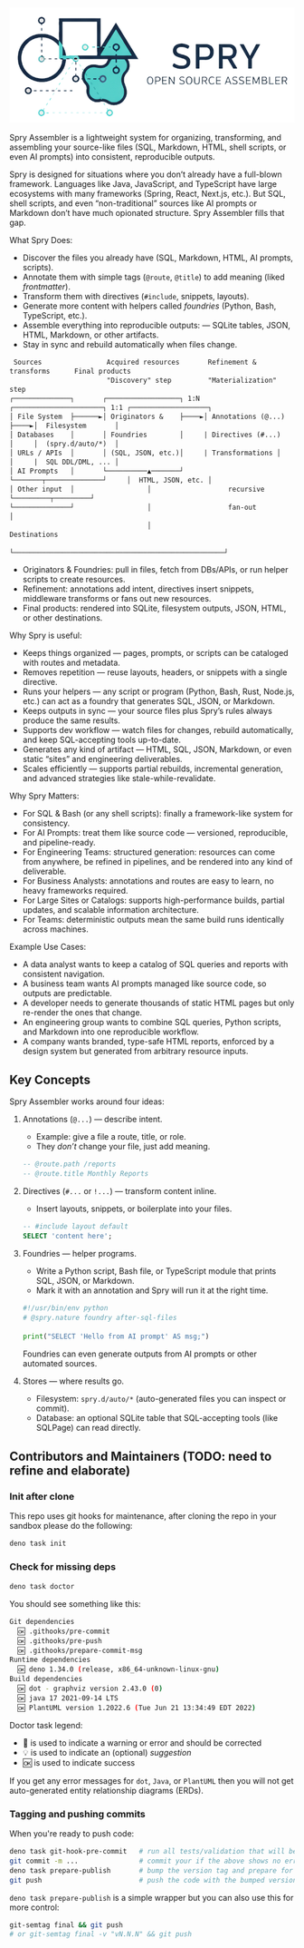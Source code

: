 <p align="center">
  <img src="./support//assets/spry-logo-784x318.webp" />
</p>

Spry Assembler is a lightweight system for organizing, transforming, and
assembling your source-like files (SQL, Markdown, HTML, shell scripts, or even
AI prompts) into consistent, reproducible outputs.

Spry is designed for situations where you don’t already have a full-blown
framework. Languages like Java, JavaScript, and TypeScript have large ecosystems
with many frameworks (Spring, React, Next.js, etc.). But SQL, shell scripts, and
even “non-traditional” sources like AI prompts or Markdown don’t have much
opionated structure. Spry Assembler fills that gap.

What Spry Does:

- Discover the files you already have (SQL, Markdown, HTML, AI prompts,
  scripts).
- Annotate them with simple tags (`@route`, `@title`) to add meaning (liked
  _frontmatter_).
- Transform them with directives (`#include`, snippets, layouts).
- Generate more content with helpers called _foundries_ (Python, Bash,
  TypeScript, etc.).
- Assemble everything into reproducible outputs: — SQLite tables, JSON, HTML,
  Markdown, or other artifacts.
- Stay in sync and rebuild automatically when files change.

```
 Sources                Acquired resources       Refinement & transforms      Final products
                        "Discovery" step         "Materialization" step       
┌──────────────┐       ┌──────────────────┐ 1:N ┌──────────────────────┐ 1:1 ┌───────────────────┐
│ File System  ├──────►│ Originators &    ├────►│ Annotations (@...)   ├────►│  Filesystem       │
│ Databases    │       │ Foundries        │     | Directives (#...)    │     │  (spry.d/auto/*)  │
│ URLs / APIs  │       │ (SQL, JSON, etc.)│     | Transformations │    │     |  SQL DDL/DML, ... │
│ AI Prompts   │       └──────────▲───────┘     └───────┬──────────────┘     │  HTML, JSON, etc. │
│ Other input  │                  │                   recursive              └─────────┬─────────┘
└──────────────┘                  │                   fan-out                          │
                                  │                                               Destinations
                                  └────────────────────────────────────────────────────┘
```

- Originators & Foundries: pull in files, fetch from DBs/APIs, or run helper
  scripts to create resources.
- Refinement: annotations add intent, directives insert snippets, middleware
  transforms or fans out new resources.
- Final products: rendered into SQLite, filesystem outputs, JSON, HTML, or other
  destinations.

Why Spry is useful:

- Keeps things organized — pages, prompts, or scripts can be cataloged with
  routes and metadata.
- Removes repetition — reuse layouts, headers, or snippets with a single
  directive.
- Runs your helpers — any script or program (Python, Bash, Rust, Node.js, etc.)
  can act as a foundry that generates SQL, JSON, or Markdown.
- Keeps outputs in sync — your source files plus Spry’s rules always produce the
  same results.
- Supports dev workflow — watch files for changes, rebuild automatically, and
  keep SQL-accepting tools up-to-date.
- Generates any kind of artifact — HTML, SQL, JSON, Markdown, or even static
  “sites” and engineering deliverables.
- Scales efficiently — supports partial rebuilds, incremental generation, and
  advanced strategies like stale-while-revalidate.

Why Spry Matters:

- For SQL & Bash (or any shell scripts): finally a framework-like system for
  consistency.
- For AI Prompts: treat them like source code — versioned, reproducible, and
  pipeline-ready.
- For Engineering Teams: structured generation: resources can come from
  anywhere, be refined in pipelines, and be rendered into any kind of
  deliverable.
- For Business Analysts: annotations and routes are easy to learn, no heavy
  frameworks required.
- For Large Sites or Catalogs: supports high-performance builds, partial
  updates, and scalable information architecture.
- For Teams: deterministic outputs mean the same build runs identically across
  machines.

Example Use Cases:

- A data analyst wants to keep a catalog of SQL queries and reports with
  consistent navigation.
- A business team wants AI prompts managed like source code, so outputs are
  predictable.
- A developer needs to generate thousands of static HTML pages but only
  re-render the ones that change.
- An engineering group wants to combine SQL queries, Python scripts, and
  Markdown into one reproducible workflow.
- A company wants branded, type-safe HTML reports, enforced by a design system
  but generated from arbitrary resource inputs.

## Key Concepts

Spry Assembler works around four ideas:

1. Annotations (`@...`) — describe intent.

   - Example: give a file a route, title, or role.
   - They _don’t_ change your file, just add meaning.

   ```sql
   -- @route.path /reports
   -- @route.title Monthly Reports
   ```

2. Directives (`#...` or `!...`) — transform content inline.

   - Insert layouts, snippets, or boilerplate into your files.

   ```sql
   -- #include layout default
   SELECT 'content here';
   ```

3. Foundries — helper programs.

   - Write a Python script, Bash file, or TypeScript module that prints SQL,
     JSON, or Markdown.
   - Mark it with an annotation and Spry will run it at the right time.

   ```python
   #!/usr/bin/env python
   # @spry.nature foundry after-sql-files

   print("SELECT 'Hello from AI prompt' AS msg;")
   ```

   Foundries can even generate outputs from AI prompts or other automated
   sources.

4. Stores — where results go.

   - Filesystem: `spry.d/auto/*` (auto-generated files you can inspect or
     commit).
   - Database: an optional SQLite table that SQL-accepting tools (like SQLPage)
     can read directly.

## Contributors and Maintainers (TODO: need to refine and elaborate)

### Init after clone

This repo uses git hooks for maintenance, after cloning the repo in your sandbox
please do the following:

```bash
deno task init
```

### Check for missing deps

```bash
deno task doctor
```

You should see something like this:

```bash
Git dependencies
  🆗 .githooks/pre-commit
  🆗 .githooks/pre-push
  🆗 .githooks/prepare-commit-msg
Runtime dependencies
  🆗 deno 1.34.0 (release, x86_64-unknown-linux-gnu)
Build dependencies
  🆗 dot - graphviz version 2.43.0 (0)
  🆗 java 17 2021-09-14 LTS
  🆗 PlantUML version 1.2022.6 (Tue Jun 21 13:34:49 EDT 2022)
```

Doctor task legend:

- 🚫 is used to indicate a warning or error and should be corrected
- 💡 is used to indicate an (optional) _suggestion_
- 🆗 is used to indicate success

If you get any error messages for `dot`, `Java`, or `PlantUML` then you will not
get auto-generated entity relationship diagrams (ERDs).

### Tagging and pushing commits

When you're ready to push code:

```bash
deno task git-hook-pre-commit   # run all tests/validation that will be run by Git commit hook so there are no surprises
git commit -m ...               # commit your if the above shows no errors
deno task prepare-publish       # bump the version tag and prepare for push
git push                        # push the code with the bumped version
```

`deno task prepare-publish` is a simple wrapper but you can also use this for
more control:

```bash
git-semtag final && git push
# or git-semtag final -v "vN.N.N" && git push
```
